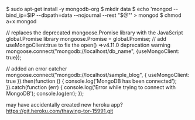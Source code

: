 <!--installing mongoDB:-->
<!--https://community.c9.io/t/setting-up-mongodb/1717-->
$ sudo apt-get install -y mongodb-org
$ mkdir data
$ echo 'mongod --bind_ip=$IP --dbpath=data --nojournal --rest "$@"' > mongod
$ chmod a+x mongod

<!--CAN NOW USE CURRENT VERSION OF MONGOOSE AND USE THE CODE BELOW TO CONNECT AND FIX ERRORS-->
// replaces the deprecated mongoose.Promise library with the JavaScript global.Promise library
mongoose.Promise = global.Promise;
// add useMongoClient:true to fix the open() =>v4.11.0 deprecation warning
mongoose.connect("mongodb://localhost/db_name", {useMongoClient: true});


<!--I DON'T THINK YOU NEED THIS NOW-->
// added an error catcher
mongoose.connect("mongodb://localhost/sample_blog", {
    useMongoClient: true
}).then(function () {
    console.log('MongoDB has been connected');
}).catch(function (err) {
    console.log('Error while trying to connect with MongoDB');
    console.log(err);
});


may have accidentally created new heroku app?
https://git.heroku.com/thawing-tor-15991.git
